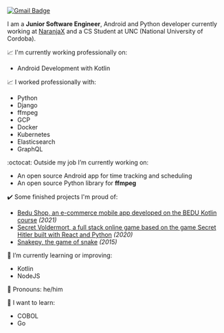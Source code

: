 [![Gmail Badge](https://img.shields.io/badge/-agustinmarcelodominguez@gmail.com-c14438?style=flat-square&logo=Gmail&logoColor=white&link=mailto:agustinmarcelodominguez@gmail.com)](mailto:agustinmarcelodominguez@gmail.com)

I am a **Junior Software Engineer**, Android and Python developer currently working at [NaranjaX](https://www.naranjax.com/) and a CS Student at UNC (National University of Cordoba).

:chart_with_upwards_trend: 	I'm currently working  professionally on:
  - Android Development with Kotlin

:chart_with_upwards_trend: 	I worked professionally with:
  - Python
  - Django
  - ffmpeg
  - GCP
  - Docker
  - Kubernetes
  - Elasticsearch
  - GraphQL

:octocat: Outside my job I’m currently working on:
  - An open source Android app for time tracking and scheduling
  - An open source Python library for **ffmpeg**

:heavy_check_mark: Some finished projects I'm proud of:
  - [Bedu Shop, an e-commerce mobile app developed on the BEDU Kotlin course](https://github.com/shirosweets/Proyecto-Bedu-Naranja-Kotlin) *(2021)*
  - [Secret Voldermort, a full stack online game based on the game Secret Hitler built with React and Python](https://github.com/shirosweets/Secret-Voldemort-20) *(2020)*
  - [Snakepy, the game of snake](https://github.com/AgustinMDominguez/Snake_Python) *(2015)*

:seedling: I’m currently learning or improving:
  - Kotlin
  - NodeJS

:wave: Pronouns: he/him

:rainbow: I want to learn:
  - COBOL
  - Go
